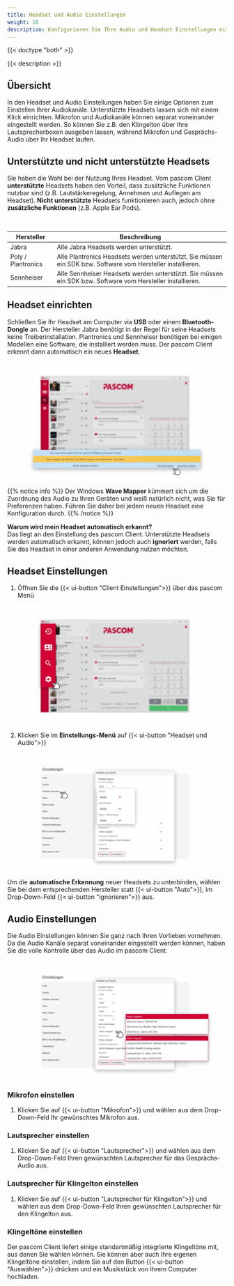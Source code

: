 ```yaml
---
title: Headset und Audio Einstellungen
weight: 16
description: Konfigurieren Sie Ihre Audio und Headset Einstellungen mit dieser Anleitung 
---
```


{{< doctype "both" >}}
 
{{< description >}}



## Übersicht


In den Headset und Audio Einstellungen haben Sie einige Optionen zum Einstellen Ihrer Audiokanäle. Unterstützte Headsets lassen sich mit einem Klick einrichten. Mikrofon und Audiokanäle können separat voneinander eingestellt werden. So können Sie z.B. den Klingelton über Ihre Lautsprecherboxen ausgeben lassen, während Mikrofon und Gesprächs-Audio über Ihr Headset laufen.


## Unterstützte und nicht unterstützte Headsets

Sie haben die Wahl bei der Nutzung Ihres Headset. Vom pascom Client **unterstützte** Headsets haben den Vorteil, dass zusätzliche Funktionen nutzbar sind (z.B. Lautstärkeregelung, Annehmen und Auflegen am Headset). **Nicht unterstützte** Headsets funktionieren auch, jedoch ohne **zusätzliche Funktionen** (z.B. Apple Ear Pods).  

<br />

|Hersteller|Beschreibung|
|---|---|
|Jabra|Alle Jabra Headsets werden unterstützt.|
|Poly / Plantronics| Alle Plantronics Headsets werden unterstützt. Sie müssen ein SDK bzw. Software vom Hersteller installieren.|
|Sennheiser| Alle Sennheiser Headsets werden unterstützt. Sie müssen ein SDK bzw. Software vom Hersteller installieren.|


## Headset einrichten

Schließen Sie Ihr Headset am Computer via **USB** oder einem **Bluetooth-Dongle** an. Der Hersteller Jabra benötigt in der Regel für seine Headsets keine Treiberinstallation. Plantronics und Sennheiser benötigen bei einigen Modellen eine Software, die installiert werden muss. Der pascom Client erkennt dann automatisch ein neues **Headset**. 

![Neues Headset erkannt](newheadset.de.jpg)
</br>

{{% notice info %}}
Der Windows **Wave Mapper** kümmert sich um die Zuordnung des Audio zu Ihren Geräten und weiß natürlich nicht, was Sie für Preferenzen haben. Führen Sie daher bei jedem neuen Headset eine Konfiguration durch. 
{{% /notice %}}

**Warum wird mein Headset automatisch erkannt?**  
Das liegt an den Einstellung des pascom Client. Unterstützte Headsets werden automatisch erkannt, können jedoch auch **ignoriert** werden, falls Sie das Headset in einer anderen Anwendung nutzen möchten.

## Headset Einstellungen

1. Öffnen Sie die {{< ui-button "Client Einstellungen">}} über das pascom Menü


![Client Einstellungen öffnen](open_clientsettings.jpg)
</br>

2. Klicken Sie im **Einstellungs-Menü** auf {{< ui-button "Headset und Audio">}}


![Headset Einstellungen](headset_settings.de.jpg)
</br>

Um die **automatische Erkennung** neuer Headsets zu unterbinden, wählen Sie bei dem entsprechenden Hersteller statt {{< ui-button "Auto">}}, im Drop-Down-Feld {{< ui-button "ignorieren">}} aus. 

## Audio Einstellungen

Die Audio Einstellungen können Sie ganz nach Ihren Vorlieben vornehmen. Da die Audio Kanäle separat voneinander eingestellt werden können, haben Sie die volle Kontrolle über das Audio im pascom Client.

![Audio Einstellungen](audio_settings.de.jpg)
</br>

### Mikrofon einstellen

1. Klicken Sie auf {{< ui-button "Mikrofon">}} und wählen aus dem Drop-Down-Feld Ihr gewünschtes Mikrofon aus.

### Lautsprecher einstellen

1. Klicken Sie auf {{< ui-button "Lautsprecher">}} und wählen aus dem Drop-Down-Feld Ihren gewünschten Lautsprecher für das Gesprächs-Audio aus. 

### Lautsprecher für Klingelton einstellen

1. Klicken Sie auf {{< ui-button "Lautsprecher für Klingelton">}} und wählen aus dem Drop-Down-Feld Ihren gewünschten Lautsprecher für den Klingelton aus. 

### Klingeltöne einstellen

Der pascom Client liefert einige standartmäßig integrierte Klingeltöne mit, aus denen Sie wählen können. Sie können aber auch Ihre eigenen Klingeltöne einstellen, indem Sie auf den Button {{< ui-button "Auswählen">}} drücken und ein Musikstück von Ihrem Computer hochladen.  

<br />
